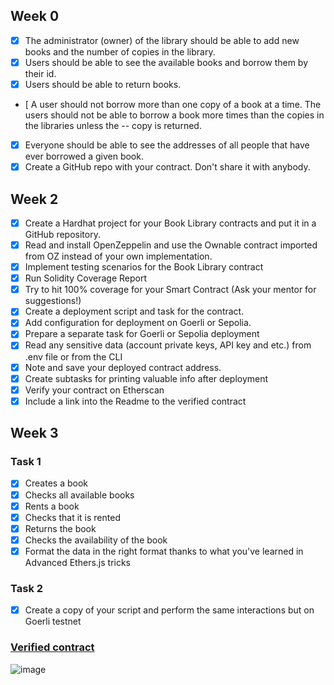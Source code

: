 ## Week 0

- [x] The administrator (owner) of the library should be able to add new books and the number of copies in the library.
- [x] Users should be able to see the available books and borrow them by their id.
- [x] Users should be able to return books.
- [  A user should not borrow more than one copy of a book at a time. The users should not be able to borrow a book more times than the copies in the libraries unless the -- copy is returned.
- [x] Everyone should be able to see the addresses of all people that have ever borrowed a given book.
- [x] Create a GitHub repo with your contract. Don't share it with anybody.

## Week 2
- [x] Create a Hardhat project for your Book Library contracts and put it in a GitHub repository.
- [x] Read and install OpenZeppelin and use the Ownable contract imported from OZ instead of your own implementation.
- [x] Implement testing scenarios for the Book Library contract
- [x] Run Solidity Coverage Report
- [x] Try to hit 100% coverage for your Smart Contract (Ask your mentor for suggestions!)
- [x] Create a deployment script and task for the contract.
- [x] Add configuration for deployment on Goerli or Sepolia.
- [x] Prepare a separate task for Goerli or Sepolia deployment
- [x] Read any sensitive data (account private keys, API key and etc.) from .env file or from the CLI
- [x] Note and save your deployed contract address.
- [x] Create subtasks for printing valuable info after deployment
- [x] Verify your contract on Etherscan
- [x] Include a link into the Readme to the verified contract

## Week 3
### Task 1
- [x] Creates a book
- [x] Checks all available books
- [x] Rents a book
- [x] Checks that it is rented
- [x] Returns the book
- [x] Checks the availability of the book
- [x] Format the data in the right format thanks to what you've learned in Advanced Ethers.js tricks

### Task 2 
- [x] Create a copy of your script and perform the same interactions but on Goerli testnet

### [Verified contract](https://goerli.etherscan.io/address/0x558551C0De9aE617B7794fEa2da33167d56b9937#code)
![image](https://user-images.githubusercontent.com/94608729/217580804-87bba46b-3abc-4ce0-a57d-96b712bb9278.png)
